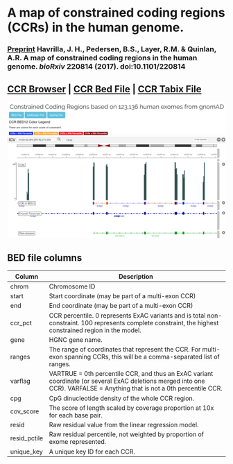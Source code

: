 # A map of constrained coding regions (CCRs) in the human genome.

### [Preprint](https://www.biorxiv.org/content/early/2017/11/16/220814) Havrilla, J. H., Pedersen, B.S., Layer, R.M. & Quinlan, A.R. A map of constrained coding regions in the human genome. _bioRxiv_ 220814 (2017). doi:10.1101/220814

## [CCR Browser](https://rebrand.ly/ccrregions "CCR Browser") | [CCR Bed File](https://s3.us-east-2.amazonaws.com/ccrs/ccrs/ccrs.v1.20171112.bed.gz "CCR Bed File") | [CCR Tabix File](https://s3.us-east-2.amazonaws.com/ccrs/ccrs/ccrs.v1.20171112.bed.gz.tbi "CCR Tabix File") ##

![Browser Screenshot](images/browserscreenshot.png "Browser Screenshot")

## BED file columns
Column              | Description |
--------            | ----------- |
chrom               | Chromosome ID  
start               | Start coordinate (may be part of a multi-exon CCR)
end                 | End coordinate (may be part of a multi-exon CCR)
ccr_pct             | CCR percentile.  0 represents ExAC variants and is total non-constraint.  100 represents complete constraint, the highest constrained region in the model. 
gene                | HGNC gene name.
ranges              | The range of coordinates that represent the CCR.  For multi-exon spanning CCRs, this will be a comma-separated list of ranges.
varflag             | VARTRUE = 0th percentile CCR, and thus an ExAC variant coordinate (or several ExAC deletions merged into one CCR).  VARFALSE = Anything that is not a 0th percentile CCR. 
cpg                 | CpG dinucleotide density of the whole CCR region. 
cov_score           | The score of length scaled by coverage proportion at 10x for each base pair.  
resid               | Raw residual value from the linear regression model. 
resid_pctile        | Raw residual percentile, not weighted by proportion of exome represented.
unique_key          | A unique key ID for each CCR.
